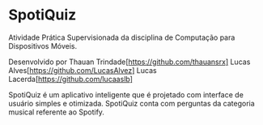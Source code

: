 # SpotiQuiz
Atividade Prática Supervisionada da disciplina de Computação para Dispositivos Móveis.

Desenvolvido por Thauan Trindade[https://github.com/thauansrx] Lucas Alves[https://github.com/LucasAlvez] Lucas Lacerda[https://github.com/lucaaslb]

SpotiQuiz é um aplicativo inteligente que é projetado com interface de usuário simples e otimizada. SpotiQuiz conta com perguntas da categoria musical referente ao Spotify.
